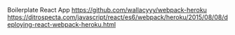 Boilerplate React App
https://github.com/wallacyyy/webpack-heroku
https://ditrospecta.com/javascript/react/es6/webpack/heroku/2015/08/08/deploying-react-webpack-heroku.html

